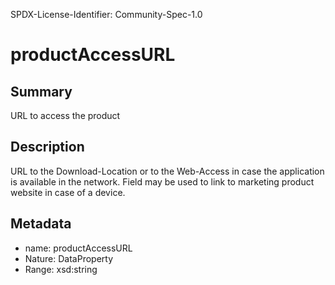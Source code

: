 SPDX-License-Identifier: Community-Spec-1.0

# productAccessURL

## Summary

URL to access the product

## Description

URL to the Download-Location or to the Web-Access 
in case the application is available in the network. 
Field may be used to link to marketing product website 
in case of a device.

## Metadata

- name: productAccessURL
- Nature: DataProperty
- Range: xsd:string
